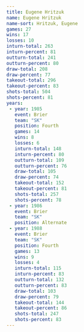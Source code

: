 ```yaml
---
title: Eugene Hritzuk
name: Eugene Hritzuk
name-sort: Hritzuk, Eugene
games: 27
wins: 17
losses: 10
inturn-total: 263
inturn-percent: 81
outturn-total: 241
outturn-percent: 80
draw-total: 208
draw-percent: 77
takeout-total: 296
takeout-percent: 83
shots-total: 504
shots-percent: 81
years:
 - year: 1985
   event: Brier
   team: "SK"
   position: Fourth
   games: 14
   wins: 8
   losses: 6
   inturn-total: 148
   inturn-percent: 80
   outturn-total: 109
   outturn-percent: 76
   draw-total: 105
   draw-percent: 74
   takeout-total: 152
   takeout-percent: 81
   shots-total: 257
   shots-percent: 78
 - year: 1986
   event: Brier
   team: "SK"
   position: Alternate
 - year: 1988
   event: Brier
   team: "SK"
   position: Fourth
   games: 13
   wins: 9
   losses: 4
   inturn-total: 115
   inturn-percent: 83
   outturn-total: 132
   outturn-percent: 83
   draw-total: 103
   draw-percent: 79
   takeout-total: 144
   takeout-percent: 86
   shots-total: 247
   shots-percent: 83
---
```


